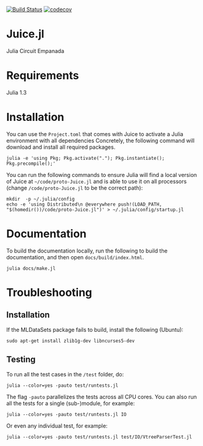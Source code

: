 [![Build Status](https://travis-ci.com/UCLA-StarAI/Juice.jl.svg?token=WqP1S31vh9msACoVUepf&branch=master)](https://travis-ci.com/UCLA-StarAI/Juice.jl) [![codecov](https://codecov.io/gh/UCLA-StarAI/Juice.jl/branch/master/graph/badge.svg?token=ORgtXXr8Uo)](https://codecov.io/gh/UCLA-StarAI/Juice.jl)

# Juice.jl
Julia Circuit Empanada

# Requirements

Julia 1.3

# Installation

You can use the `Project.toml` that comes with Juice to activate a Julia environment with all dependencies
Concretely, the following command will download and install all required packages.

    julia -e 'using Pkg; Pkg.activate("."); Pkg.instantiate(); Pkg.precompile();'

You can run the following commands to ensure Julia will find a local version of Juice at `~/code/proto-Juice.jl` and is able to use it on all processors (change `/code/proto-Juice.jl` to be the correct path):
    
    mkdir  -p ~/.julia/config
    echo -e 'using Distributed\n @everywhere push!(LOAD_PATH, "$(homedir())/code/proto-Juice.jl")' > ~/.julia/config/startup.jl

# Documentation

To build the documentation locally, run the following to build the documentation, and then open `docs/build/index.html`.

    julia docs/make.jl

# Troubleshooting

## Installation

If the MLDataSets package fails to build, install the following (Ubuntu):

  ``sudo apt-get install zlib1g-dev libncurses5-dev``

## Testing

To run all the test cases in the `/test` folder, do:

    julia --color=yes -pauto test/runtests.jl

The flag `-pauto` parallelizes the tests across all CPU cores.
You can also run all the tests for a single (sub-)module, for example:

    julia --color=yes -pauto test/runtests.jl IO

Or even any individual test, for example:

    julia --color=yes -pauto test/runtests.jl test/IO/VtreeParserTest.jl
